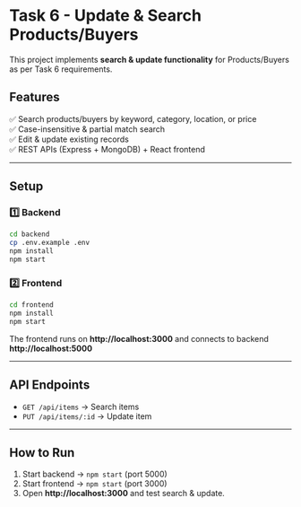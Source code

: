 # Task 6 - Update & Search Products/Buyers

This project implements **search & update functionality** for Products/Buyers as per Task 6 requirements.

## Features
✅ Search products/buyers by keyword, category, location, or price  
✅ Case-insensitive & partial match search  
✅ Edit & update existing records  
✅ REST APIs (Express + MongoDB) + React frontend  

---

## Setup

### 1️⃣ Backend
```bash
cd backend
cp .env.example .env
npm install
npm start
```

### 2️⃣ Frontend
```bash
cd frontend
npm install
npm start
```

The frontend runs on **http://localhost:3000** and connects to backend **http://localhost:5000**

---

## API Endpoints
- `GET /api/items` → Search items  
- `PUT /api/items/:id` → Update item  

---

## How to Run
1. Start backend → `npm start` (port 5000)  
2. Start frontend → `npm start` (port 3000)  
3. Open **http://localhost:3000** and test search & update.

